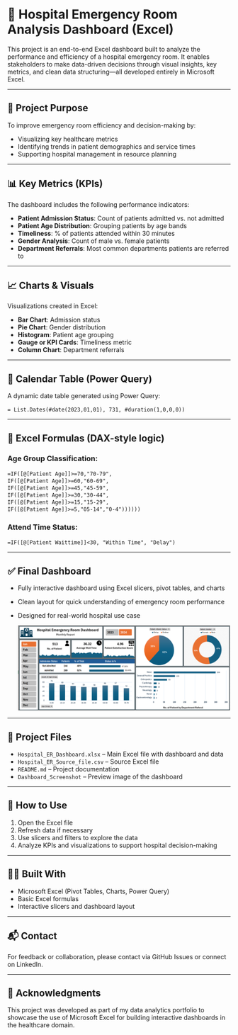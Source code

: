 # 🏥 Hospital Emergency Room Analysis Dashboard (Excel)

This project is an end-to-end Excel dashboard built to analyze the performance and efficiency of a hospital emergency room. It enables stakeholders to make data-driven decisions through visual insights, key metrics, and clean data structuring—all developed entirely in Microsoft Excel.

---

## 🎯 Project Purpose

To improve emergency room efficiency and decision-making by:

- Visualizing key healthcare metrics
- Identifying trends in patient demographics and service times
- Supporting hospital management in resource planning

---

## 📊 Key Metrics (KPIs)

The dashboard includes the following performance indicators:

- **Patient Admission Status**: Count of patients admitted vs. not admitted
- **Patient Age Distribution**: Grouping patients by age bands
- **Timeliness**: % of patients attended within 30 minutes
- **Gender Analysis**: Count of male vs. female patients
- **Department Referrals**: Most common departments patients are referred to

---

## 📈 Charts & Visuals

Visualizations created in Excel:

- **Bar Chart**: Admission status
- **Pie Chart**: Gender distribution
- **Histogram**: Patient age grouping
- **Gauge or KPI Cards**: Timeliness metric
- **Column Chart**: Department referrals

---

## 📅 Calendar Table (Power Query)

A dynamic date table generated using Power Query:

```powerquery
= List.Dates(#date(2023,01,01), 731, #duration(1,0,0,0))
```

---

## 🧮 Excel Formulas (DAX-style logic)

### Age Group Classification:
```excel
=IF([@[Patient Age]]>=70,"70-79",
IF([@[Patient Age]]>=60,"60-69",
IF([@[Patient Age]]>=45,"45-59",
IF([@[Patient Age]]>=30,"30-44",
IF([@[Patient Age]]>=15,"15-29",
IF([@[Patient Age]]>=5,"05-14","0-4"))))))
```

### Attend Time Status:
```excel
=IF([@[Patient Waittime]]<30, "Within Time", "Delay")
```

---

## ✅ Final Dashboard

- Fully interactive dashboard using Excel slicers, pivot tables, and charts
- Clean layout for quick understanding of emergency room performance
- Designed for real-world hospital use case




  ![Hospital Emergency Room Dashboard](Project_Files/Dashboard_Screenshot.png)


---

## 📁 Project Files

- `Hospital_ER_Dashboard.xlsx` – Main Excel file with dashboard and data
- `Hospital_ER_Source_file.csv` – Source Excel file 
- `README.md` – Project documentation
- `Dashboard_Screenshot` – Preview image of the dashboard

---

## 🚀 How to Use

1. Open the Excel file
2. Refresh data if necessary
3. Use slicers and filters to explore the data
4. Analyze KPIs and visualizations to support hospital decision-making

---

## 👨‍⚕️ Built With

- Microsoft Excel (Pivot Tables, Charts, Power Query)
- Basic Excel formulas
- Interactive slicers and dashboard layout

---

## 📬 Contact

For feedback or collaboration, please contact via GitHub Issues or connect on LinkedIn.

---

## 🏁 Acknowledgments

This project was developed as part of my data analytics portfolio to showcase the use of Microsoft Excel for building interactive dashboards in the healthcare domain.
